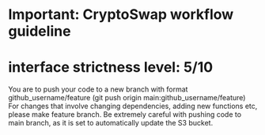 # Important: CryptoSwap workflow guideline
# interface strictness level: 5/10

You are to push your code to a new branch with format github_username/feature (git push origin main:github_username/feature)
For changes that involve changing dependencies, adding new functions etc, please make feature branch.
Be extremely careful with pushing code to main branch, as it is set to automatically update the S3 bucket.
